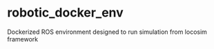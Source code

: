 # robotic_docker_env
Dockerized  ROS environment designed to run simulation from locosim framework 
